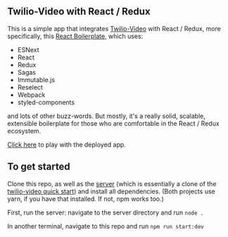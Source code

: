 ## Twilio-Video with React / Redux

This is a simple app that integrates [Twilio-Video](https://www.twilio.com/docs/video) with React / Redux, more specifically, this [React Boilerplate](https://github.com/react-boilerplate/react-boilerplate), which uses:
- ESNext
- React
- Redux
- Sagas
- Immutable.js
- Reselect
- Webpack
- styled-components

and lots of other buzz-words.  But mostly, it's a really solid, scalable, extensible boilerplate for those who are comfortable in the React / Redux ecosystem.

[Click here](https://twilio-video-react-redux-poc.herokuapp.com/) to play with the deployed app.

## To get started

Clone this repo, as well as the [server](https://github.com/Virsaviya/react-redux-twilio-video-server) (which is essentially a clone of the [twilio-video quick start](https://github.com/twilio/video-quickstart-js)) and install all dependencies.  (Both projects use yarn, if you have that installed.  If not, npm works too.)

First, run the server: navigate to the server directory and run `node .`

In another terminal, navigate to this repo and run `npm run start:dev`
